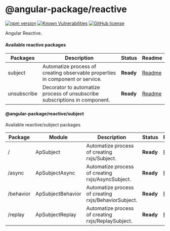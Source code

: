 # @angular-package/reactive

[![npm version](https://badge.fury.io/js/%40angular-package%2Freactive.svg)](https://badge.fury.io/js/%40angular-package%2Freactive)
[![Known Vulnerabilities](https://snyk.io/test/npm/@angular-package/reactive/badge.svg)](https://snyk.io/test/npm/@angular-package/reactive)
[![GitHub license](https://img.shields.io/github/license/angular-package/angular-package.svg)](https://github.com/angular-package/angular-package/blob/master/LICENSE)

Angular Reactive.

#### Available reactive packages

| Packages         | Description                                    | Status      | Readme       |
|------------------|------------------------------------------------|-------------|--------------|
| subject | Automatize process of creating observable properties in component or service.   | **Ready**  | [Readme][0] |
| unsubscribe | Decorator to automatize process of unsubscribe subscriptions in component. | **Ready**  | [Readme][1] |

#### @angular-package/reactive/subject

Available reactive/subject packages

| Package  | Module            | Description                                          | Status     | Readme      |
|----------|-------------------|------------------------------------------------------|------------|-------------|
| /        | ApSubject         | Automatize process of creating rxjs/Subject.         | **Ready**  | [Readme][2] |
| /async   | ApSubjectAsync    | Automatize process of creating rxjs/AsyncSubject.    | **Ready**  | [Readme][3] |
| /behavior| ApSubjectBehavior | Automatize process of creating rxjs/BehaviorSubject. | **Ready**  | [Readme][4] |
| /replay  | ApSubjectReplay   | Automatize process of creating rxjs/ReplaySubject.   | **Ready**  | [Readme][5] |


[0]: https://github.com/angular-package/angular-package/tree/master/packages/reactive/packages/subject#readme
[1]: https://github.com/angular-package/angular-package/tree/master/packages/reactive/packages/unsubscribe#readme
[2]: https://github.com/angular-package/angular-package/tree/master/packages/reactive/packages/subject/#readme
[3]: https://github.com/angular-package/angular-package/tree/master/packages/reactive/packages/subject/async#readme
[4]: https://github.com/angular-package/angular-package/tree/master/packages/reactive/packages/subject/behavior#readme
[5]: https://github.com/angular-package/angular-package/tree/master/packages/reactive/packages/subject/replay#readme
